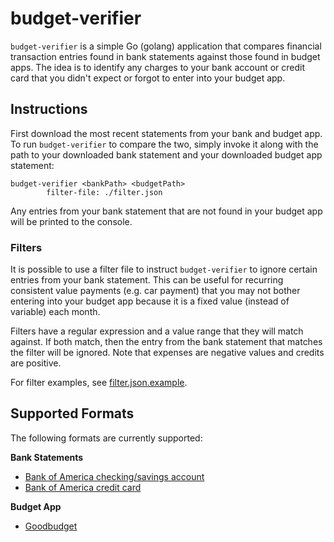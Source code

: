 # budget-verifier

`budget-verifier` is a simple Go (golang) application that compares financial transaction entries found in bank statements against those found in budget apps.
The idea is to identify any charges to your bank account or credit card that you didn't expect or forgot to enter into your budget app.

## Instructions

First download the most recent statements from your bank and budget app.
To run `budget-verifier` to compare the two, simply invoke it along with the path to your downloaded bank statement and your downloaded budget app statement:

```console
budget-verifier <bankPath> <budgetPath>
	    filter-file: ./filter.json
```

Any entries from your bank statement that are not found in your budget app will be printed to the console.

### Filters

It is possible to use a filter file to instruct `budget-verifier` to ignore certain entries from your bank statement.
This can be useful for recurring consistent value payments (e.g. car payment) that you may not bother entering into your budget app because it is a fixed value (instead of variable) each month.

Filters have a regular expression and a value range that they will match against.
If both match, then the entry from the bank statement that matches the filter will be ignored.
Note that expenses are negative values and credits are positive.

For filter examples, see [filter.json.example](filter.json.example).

## Supported Formats

The following formats are currently supported:

**Bank Statements**

* [Bank of America checking/savings account](https://www.bankofamerica.com/)
* [Bank of America credit card](https://www.bankofamerica.com/)

**Budget App**

* [Goodbudget](https://goodbudget.com/)

